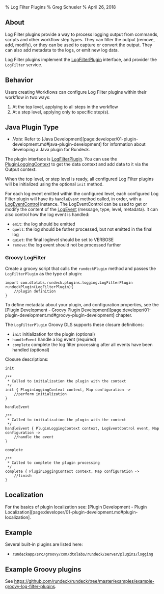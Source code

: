 % Log Filter Plugins
% Greg Schueler
% April 26, 2018

## About

Log Filter plugins provide a way to process logging output from commands, scripts and other workflow step types. They can filter the output (remove, add, modify), or they can be used to capture or convert the output.  They can also add metadata to the logs, or emit new log data.

Log Filter plugins implement the [LogFilterPlugin] interface, and provider the `LogFilter` service.

## Behavior

Users creating Workflows can configure Log Filter plugins within their workflow in two ways:

1. At the top level, applying to all steps in the workflow
2. At a step level, applying only to specific step(s).


## Java Plugin Type

* *Note*: Refer to [Java Development][page:developer/01-plugin-development.md#java-plugin-development] for information about developing a Java plugin for Rundeck.

The plugin interface is [LogFilterPlugin][]. You can use the [PluginLoggingContext] to get the data context and add data to it via the Output context.

When the top level, or step level is ready, all configured Log Filter plugins will be initialized using the optional `init` method.

For each log event emitted within the configured level, each configured Log Filter plugin will have its `handleEvent` method called, in order,
with a [LogEventControl] instance. The LogEventControl can be used to get or modify the content of the [LogEvent] (message, type, level, metadata).
It can also control how the log event is handled:

* `emit`: the log should be emitted
* `quell`: the log should be futher processed, but not emitted in the final log
* `quiet`: the final loglevel should be set to VERBOSE
* `remove`: the log event should not be processed further

[LogFilterPlugin]: ${javadocbase}/com/dtolabs/rundeck/plugins/logging/LogFilterPlugin.html
[PluginLoggingContext]: ${javadocbase}/com/dtolabs/rundeck/core/logging/PluginLoggingContext.html
[LogEventControl]: ${javadocbase}/com/dtolabs/rundeck/core/logging/LogEventControl.html
[LogEvent]: ${javadocbase}/com/dtolabs/rundeck/core/logging/LogEvent.html

### Groovy LogFilter

Create a groovy script that calls the `rundeckPlugin` method and passes the `LogFilterPlugin` as the type of plugin:

~~~~~ {.java}
import com.dtolabs.rundeck.plugins.logging.LogFilterPlugin
rundeckPlugin(LogFilterPlugin){
    //plugin definition
}
~~~~~~

To define metadata about your plugin, and configuration properties, see the [Plugin Development - Groovy Plugin Development][page:developer/01-plugin-development.md#groovy-plugin-development] chapter.

The `LogFilterPlugin` Groovy DLS supports these closure definitions:

* `init` initialization for the plugin (optional)
* `handleEvent` handle a log event (required)
* `complete` complete the log filter processing after all events have been handled (optional)

Closure descriptions:

`init`

~~~~~ {.java}
/**
 * Called to initialization the plugin with the context
 */
init { PluginLoggingContext context, Map configuration ->
    //perform initialization
}
~~~~~~

`handleEvent`

~~~~~ {.java}
/**
 * Called to initialization the plugin with the context
 */
handleEvent { PluginLoggingContext context, LogEventControl event, Map configuration ->
    //handle the event
}
~~~~~~

`complete`

~~~~~ {.java}
/**
 * Called to complete the plugin processing
 */
complete { PluginLoggingContext context, Map configuration ->
    //finish
}
~~~~~~

## Localization

For the basics of plugin localization see: [Plugin Development - Plugin Localization][page:developer/01-plugin-development.md#plugin-localization].

## Example

Several built-in plugins are listed here:

* [`rundeckapp/src/groovy/com/dtolabs/rundeck/server/plugins/logging`](https://github.com/rundeck/rundeck/tree/master/rundeckapp/src/groovy/com/dtolabs/rundeck/server/plugins/logging)

## Example Groovy plugins

See <https://github.com/rundeck/rundeck/tree/master/examples/example-groovy-log-filter-plugins>.

